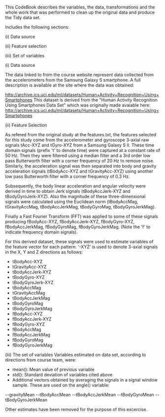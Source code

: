 This CodeBook describes the variables, the data, transformations and the whole work that was performed to clean up the original data and produce the Tidy data set.

Includes the following sections:

(i) Data source

(ii) Feature selection

(iii) Set of variables



(i) Data source

The data linked to from the course website represent data collected from the accelerometers from the Samsung Galaxy S smartphone. A full description is available at the site where the data was obtained: 

http://archive.ics.uci.edu/ml/datasets/Human+Activity+Recognition+Using+Smartphones This dataset is derived from the "Human Activity Recognition Using Smartphones Data Set" which was originally made avaiable here: http://archive.ics.uci.edu/ml/datasets/Human+Activity+Recognition+Using+Smartphones


(ii) Feature Selection

As refered from the original study at the features.txt, the features selected for this study come from the accelerometer and gyroscope 3-axial raw signals tAcc-XYZ and tGyro-XYZ from a Samsung Galaxy S II. These time domain signals (prefix 't' to denote time) were captured at a constant rate of 50 Hz. Then they were filtered using a median filter and a 3rd order low pass Butterworth filter with a corner frequency of 20 Hz to remove noise. Similarly, the acceleration signal was then separated into body and gravity acceleration signals (tBodyAcc-XYZ and tGravityAcc-XYZ) using another low pass Butterworth filter with a corner frequency of 0.3 Hz.

Subsequently, the body linear acceleration and angular velocity were derived in time to obtain Jerk signals (tBodyAccJerk-XYZ and tBodyGyroJerk-XYZ). Also the magnitude of these three-dimensional signals were calculated using the Euclidean norm (tBodyAccMag, tGravityAccMag, tBodyAccJerkMag, tBodyGyroMag, tBodyGyroJerkMag).

Finally a Fast Fourier Transform (FFT) was applied to some of these signals producing fBodyAcc-XYZ, fBodyAccJerk-XYZ, fBodyGyro-XYZ, fBodyAccJerkMag, fBodyGyroMag, fBodyGyroJerkMag. (Note the 'f' to indicate frequency domain signals).

For this derived dataset, these signals were used to estimate variables of the feature vector for each pattern:
'-XYZ' is used to denote 3-axial signals in the X, Y and Z directions as follows:

- tBodyAcc-XYZ
- tGravityAcc-XYZ
- tBodyAccJerk-XYZ
- tBodyGyro-XYZ
- tBodyGyroJerk-XYZ
- tBodyAccMag
- tGravityAccMag
- tBodyAccJerkMag
- tBodyGyroMag
- tBodyGyroJerkMag
- fBodyAcc-XYZ
- fBodyAccJerk-XYZ
- fBodyGyro-XYZ
- fBodyAccMag
- fBodyAccJerkMag
- fBodyGyroMag
- fBodyGyroJerkMag

(iii) The set of variables
Variables estimated on data set, according to directions from course team, were: 

- mean(): Mean value of previous variable
- std(): Standard deviation of variables cited above
- Additional vectors obtained by averaging the signals in a signal window sample. These are used on the angle() variable:

--gravityMean
--tBodyAccMean
--tBodyAccJerkMean
--tBodyGyroMean
--tBodyGyroJerkMean

Other estimates have been removed for the purpose of this excercise.




